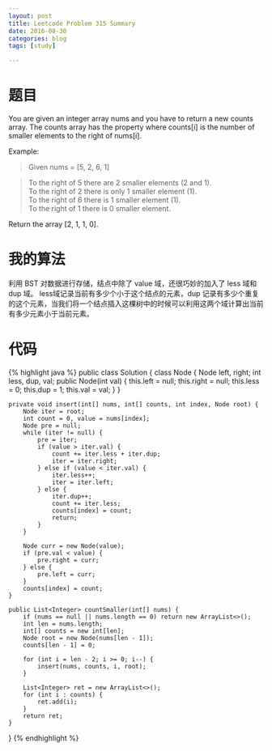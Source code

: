 ```yaml
---
layout: post
title: Leetcode Problem 315 Summary
date: 2016-08-30
categories: blog
tags: [study]

---
```


# 题目

You are given an integer array nums and you have to return a new counts array. The counts array has the property where counts[i] is the number of smaller elements to the right of nums[i].

Example:

>Given nums = [5, 2, 6, 1]

>To the right of 5 there are 2 smaller elements (2 and 1).  
>To the right of 2 there is only 1 smaller element (1).  
>To the right of 6 there is 1 smaller element (1).  
>To the right of 1 there is 0 smaller element.

Return the array [2, 1, 1, 0].

# 我的算法

利用 BST 对数据进行存储，结点中除了 value 域，还很巧妙的加入了 less 域和 dup 域。 less域记录当前有多少个小于这个结点的元素，dup 记录有多少个重复的这个元素，当我们将一个结点插入这棵树中的时候可以利用这两个域计算出当前有多少元素小于当前元素。

# 代码

{% highlight java %}
public class Solution {
    class Node {
        Node left, right;
        int less, dup, val;
        public Node(int val) {
            this.left = null;
            this.right = null;
            this.less = 0;
            this.dup = 1;
            this.val = val;
        }
    }
    
    private void insert(int[] nums, int[] counts, int index, Node root) {
        Node iter = root;
        int count = 0, value = nums[index];
        Node pre = null;
        while (iter != null) {
            pre = iter;
            if (value > iter.val) {
                count += iter.less + iter.dup;
                iter = iter.right;
            } else if (value < iter.val) {
                iter.less++;
                iter = iter.left;
            } else {
                iter.dup++;
                count += iter.less;
                counts[index] = count;
                return;
            }
        }
        
        Node curr = new Node(value);
        if (pre.val < value) {
            pre.right = curr;
        } else {
            pre.left = curr;
        }
        counts[index] = count;
    }
    
    public List<Integer> countSmaller(int[] nums) {
        if (nums == null || nums.length == 0) return new ArrayList<>();
        int len = nums.length;
        int[] counts = new int[len];
        Node root = new Node(nums[len - 1]);
        counts[len - 1] = 0;
        
        for (int i = len - 2; i >= 0; i--) {
            insert(nums, counts, i, root);
        }
        
        List<Integer> ret = new ArrayList<>();
        for (int i : counts) {
            ret.add(i);
        }
        return ret;
    }
}
{% endhighlight %}
